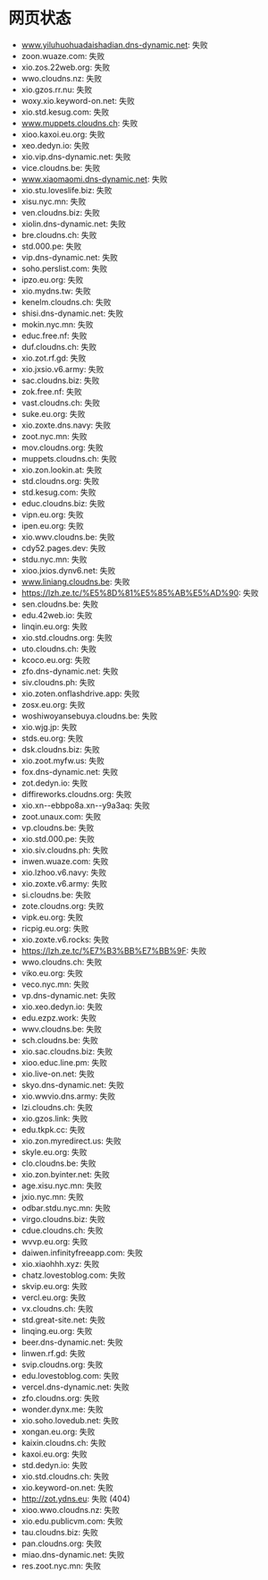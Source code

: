 # 网页状态
- www.yiluhuohuadaishadian.dns-dynamic.net: 失败
- zoon.wuaze.com: 失败
- xio.zos.22web.org: 失败
- wwo.cloudns.nz: 失败
- xio.gzos.rr.nu: 失败
- woxy.xio.keyword-on.net: 失败
- xio.std.kesug.com: 失败
- www.muppets.cloudns.ch: 失败
- xioo.kaxoi.eu.org: 失败
- xeo.dedyn.io: 失败
- xio.vip.dns-dynamic.net: 失败
- vice.cloudns.be: 失败
- www.xiaomaomi.dns-dynamic.net: 失败
- xio.stu.loveslife.biz: 失败
- xisu.nyc.mn: 失败
- ven.cloudns.biz: 失败
- xiolin.dns-dynamic.net: 失败
- bre.cloudns.ch: 失败
- std.000.pe: 失败
- vip.dns-dynamic.net: 失败
- soho.perslist.com: 失败
- ipzo.eu.org: 失败
- xio.mydns.tw: 失败
- kenelm.cloudns.ch: 失败
- shisi.dns-dynamic.net: 失败
- mokin.nyc.mn: 失败
- educ.free.nf: 失败
- duf.cloudns.ch: 失败
- xio.zot.rf.gd: 失败
- xio.jxsio.v6.army: 失败
- sac.cloudns.biz: 失败
- zok.free.nf: 失败
- vast.cloudns.ch: 失败
- suke.eu.org: 失败
- xio.zoxte.dns.navy: 失败
- zoot.nyc.mn: 失败
- mov.cloudns.org: 失败
- muppets.cloudns.ch: 失败
- xio.zon.lookin.at: 失败
- std.cloudns.org: 失败
- std.kesug.com: 失败
- educ.cloudns.biz: 失败
- vipn.eu.org: 失败
- ipen.eu.org: 失败
- xio.wwv.cloudns.be: 失败
- cdy52.pages.dev: 失败
- stdu.nyc.mn: 失败
- xioo.jxios.dynv6.net: 失败
- www.liniang.cloudns.be: 失败
- https://lzh.ze.tc/%E5%8D%81%E5%85%AB%E5%AD%90: 失败
- sen.cloudns.be: 失败
- edu.42web.io: 失败
- linqin.eu.org: 失败
- xio.std.cloudns.org: 失败
- uto.cloudns.ch: 失败
- kcoco.eu.org: 失败
- zfo.dns-dynamic.net: 失败
- siv.cloudns.ph: 失败
- xio.zoten.onflashdrive.app: 失败
- zosx.eu.org: 失败
- woshiwoyansebuya.cloudns.be: 失败
- xio.wjg.jp: 失败
- stds.eu.org: 失败
- dsk.cloudns.biz: 失败
- xio.zoot.myfw.us: 失败
- fox.dns-dynamic.net: 失败
- zot.dedyn.io: 失败
- diffireworks.cloudns.org: 失败
- xio.xn--ebbpo8a.xn--y9a3aq: 失败
- zoot.unaux.com: 失败
- vp.cloudns.be: 失败
- xio.std.000.pe: 失败
- xio.siv.cloudns.ph: 失败
- inwen.wuaze.com: 失败
- xio.lzhoo.v6.navy: 失败
- xio.zoxte.v6.army: 失败
- si.cloudns.be: 失败
- zote.cloudns.org: 失败
- vipk.eu.org: 失败
- ricpig.eu.org: 失败
- xio.zoxte.v6.rocks: 失败
- https://lzh.ze.tc/%E7%B3%BB%E7%BB%9F: 失败
- wwo.cloudns.ch: 失败
- viko.eu.org: 失败
- veco.nyc.mn: 失败
- vp.dns-dynamic.net: 失败
- xio.xeo.dedyn.io: 失败
- edu.ezpz.work: 失败
- wwv.cloudns.be: 失败
- sch.cloudns.be: 失败
- xio.sac.cloudns.biz: 失败
- xioo.educ.line.pm: 失败
- xio.live-on.net: 失败
- skyo.dns-dynamic.net: 失败
- xio.wwvio.dns.army: 失败
- lzi.cloudns.ch: 失败
- xio.gzos.link: 失败
- edu.tkpk.cc: 失败
- xio.zon.myredirect.us: 失败
- skyle.eu.org: 失败
- clo.cloudns.be: 失败
- xio.zon.byinter.net: 失败
- age.xisu.nyc.mn: 失败
- jxio.nyc.mn: 失败
- odbar.stdu.nyc.mn: 失败
- virgo.cloudns.biz: 失败
- cdue.cloudns.ch: 失败
- wvvp.eu.org: 失败
- daiwen.infinityfreeapp.com: 失败
- xio.xiaohhh.xyz: 失败
- chatz.lovestoblog.com: 失败
- skvip.eu.org: 失败
- vercl.eu.org: 失败
- vx.cloudns.ch: 失败
- std.great-site.net: 失败
- linqing.eu.org: 失败
- beer.dns-dynamic.net: 失败
- linwen.rf.gd: 失败
- svip.cloudns.org: 失败
- edu.lovestoblog.com: 失败
- vercel.dns-dynamic.net: 失败
- zfo.cloudns.org: 失败
- wonder.dynx.me: 失败
- xio.soho.lovedub.net: 失败
- xongan.eu.org: 失败
- kaixin.cloudns.ch: 失败
- kaxoi.eu.org: 失败
- std.dedyn.io: 失败
- xio.std.cloudns.ch: 失败
- xio.keyword-on.net: 失败
- http://zot.ydns.eu: 失败 (404)
- xioo.wwo.cloudns.nz: 失败
- xio.edu.publicvm.com: 失败
- tau.cloudns.biz: 失败
- pan.cloudns.org: 失败
- miao.dns-dynamic.net: 失败
- res.zoot.nyc.mn: 失败
